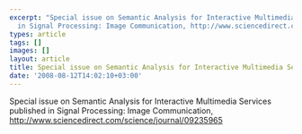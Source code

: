 ```yaml
---
excerpt: "Special issue on Semantic Analysis for Interactive Multimedia Services published
  in Signal Processing: Image Communication, http://www.sciencedirect.com/science/journal/09235965\r\n"
types: article
tags: []
images: []
layout: article
title: Special issue on Semantic Analysis for Interactive Multimedia Services
date: '2008-08-12T14:02:10+03:00'
---
```

Special issue on Semantic Analysis for Interactive Multimedia Services published in Signal Processing: Image Communication, http://www.sciencedirect.com/science/journal/09235965
